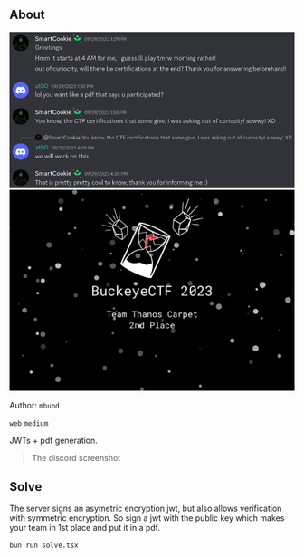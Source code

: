 ## About

![inspiration screenshot](./discord-screenshot.png)
![challenge screenshot](./screenshot.png)

Author: `mbund`

`web` `medium`

JWTs + pdf generation.

> The discord screenshot

## Solve

The server signs an asymetric encryption jwt, but also allows verification with symmetric encryption. So sign a jwt with the public key which makes your team in 1st place and put it in a pdf.

```
bun run solve.tsx
```

